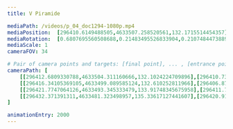 ```yaml
---
title: V Piramide

mediaPath: /videos/p_04_doc1294-1080p.mp4
mediaPosition:  [296410.6149488505,4633507.258520561,132.1715514454357]
mediaRotation:  [0.6807695560508688,0.21483495526833904,0.21074844738893353,0.66782021942459]
mediaScale: 1
cameraFOV: 34

# Pair of camera points and targets: [final point], ... , [entrance point]
cameraPath: [
    [[296412.6809330788,4633504.311160666,132.1024224709896],[296410.73133051704,4633507.092488967,132.167657250532]],
    [[296416.34105369105,4633499.089585124,132.610252811966],[296406.8719593148,4633512.59831798,132.9270939447205]],
    [[296421.7747064126,4633493.345333479,133.91748345675958],[296411.76193202863,4633506.339014809,132.1402399026535]],
    [[296432.371391311,4633481.323498957,135.33617127441607],[296420.91221582703,4633493.157692673,134.3932204126244]]
]

animationEntry: 2000
---
```

